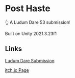 # Post Haste

👆 A Ludum Dare 53 submission!

Built on Unity 2021.3.23f1

## Links
[Ludum Dare Submission](https://ldjam.com/events/ludum-dare/53/$357058)

[itch.io Page](https://development-illustrated.itch.io/post-haste)

